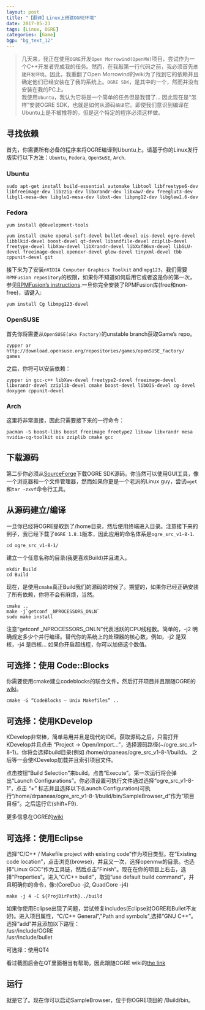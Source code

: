 ```yaml
---
layout: post
title: "【翻译】Linux上搭建OGRE环境"
date: 2017-05-23
tags: [Linux, OGRE]
categories: [Game]
bgp: "bg_text_12"
---
```


> 几天来，我正在使用`OGRE`开发`Open Morrowind(OpenMW)`项目，尝试作为一个C++开发者完成我的任务。然而，在我敲第一行代码之前，我必须首先`搭建开发环境`。因此，我重翻了Open Morrowind的wiki为了找到它的依赖并且确定他们已经安装在了我的系统上。`OGRE SDK`，是其中的一个，然而并没有安装在我的PC上。  
我使用`Ubuntu`，我认为它将是一个简单的任务但是我错了... 因此现在是“怎样”安装OGRE SDK，也就是如何从源码`编译`它。即使我们意识到编译在Ubuntu上是不被推荐的，但是这个特定的程序必须这样做。  

## 寻找依赖

首先，你需要所有必备的程序来将OGRE编译到Ubuntu上。请基于你的Linux发行版实行以下方法：`Ubuntu`, `Fedora`, `OpenSuSE`, `Arch`.  

### Ubuntu

```
sudo apt-get install build-essential automake libtool libfreetype6-dev libfreeimage-dev libzzip-dev libxrandr-dev libxaw7-dev freeglut3-dev libgl1-mesa-dev libglu1-mesa-dev libxt-dev libpng12-dev libglew1.6-dev
```

### Fedora

```
yum install @development-tools

yum install cmake openal-soft-devel bullet-devel ois-devel ogre-devel libblkid-devel boost-devel qt-devel libsndfile-devel zziplib-devel freetype-devel libXaw-devel libXrandr-devel libXxf86vm-devel libGLU-devel freeimage-devel openexr-devel glew-devel tinyxml-devel tbb cppunit-devel git
```

接下来为了安装`nVIDIA Computer Graphics Toolkit` and `mpg123`，我们需要`RPMFusion repository`的权限，如果你不知道如何启用它或者这是你的第一次，参见[RPMFusion’s instructions](https://rpmfusion.org/Configuration).一旦你完全安装了RPMFusion库(free和non-free)，请键入:  

```
yum install Cg libmpg123-devel
```

### OpenSUSE

首先你将需要从`OpenSUSE(aka Factory)`的unstable branch获取Game’s repo。  

```
zypper ar http://download.opensuse.org/repositories/games/openSUSE_Factory/ games
```

之后，你将可以安装依赖：  

```
zypper in gcc-c++ libXaw-devel freetype2-devel freeimage-devel libxrandr-devel zziplib-devel cmake boost-devel libOIS-devel cg-devel doxygen cppunit-devel
```

### Arch

这里将非常直接，因此只需要接下来的一行命令：  

```
pacman -S boost-libs boost freeimage freetype2 libxaw libxrandr mesa nvidia-cg-toolkit ois zziplib cmake gcc
```

## 下载源码

第二步你必须从[SourceForge](https://sourceforge.net/projects/ogre/)下载OGRE SDK源码。你当然可以使用GUI工具，像一个浏览器和一个文件管理器，然而如果你更是一个老派的Linux guy，尝试`wget`和`tar -zxvf`命令行工具。  

## 从源码建立/编译

一旦你已经将OGRE提取到了/home目录，然后使用终端进入目录。注意接下来的例子，我已经下载了`OGRE 1.8.1`版本，因此应用的命名体系是`ogre_src_v1-8-1`.  

```
cd ogre_src_v1-8-1/
```

建立一个任意名称的目录(我更喜欢Build)并且进入。  

```
mkdir Build
cd Build
```

现在，是使用`cmake`真正Build我们的源码的时候了。期望的，如果你已经正确安装了所有依赖，你将不会有麻烦，当然。  

```
cmake ..
make -j`getconf _NPROCESSORS_ONLN`
sudo make install
```

注意“getconf _NPROCESSORS_ONLN”代表活跃的CPU线程数。简单的，-j2 明确规定多少个并行编译。替代你的系统上的处理器的核心数，例如，-j2 是双核，-j4 是四核... 如果你开启超线程，你可以加倍这个数值。  

## 可选择：使用 Code::Blocks

你需要使用cmake建立codeblocks的联合文件。然后打开项目并且跟随OGRE的[wiki](www.ogre3d.org/tikiwiki/tiki-index.php?page=Setting+Up+An+Application+-+CodeBlocks+-+Linux)。  

```
cmake -G “CodeBlocks – Unix Makefiles” ..
```

## 可选择：使用KDevelop

KDevelop非常棒，简单易用并且是现代的IDE。获取源码之后，只需打开KDevelop并且点击 “Project -> Open/Import...”，选择源码路径(~/ogre_src_v1-8-1)。你将会选择build目录(例如 /home/drpaneas/ogre_src_v1-8-1/build)。 之后等一会使KDevelop加载并且索引项目文件。  

点击按钮“Build Selection”来build。点击“Execute”。第一次运行将会弹出“Launch Configurations”。你必须设置可执行文件通过选择“ogre_src_v1-8-1”，点击 “+” 标志并且选择以下(Launch Configuration)可执行“/home/drpaneas/ogre_src_v1-8-1/build/bin/SampleBrowser_d”作为“项目目标”。之后运行它(shift+F9).  

更多信息在OGRE的[wiki](www.ogre3d.org/tikiwiki/tiki-index.php?page=Setting+Up+An+Application)  

## 可选择：使用Eclipse

选择“C/C++ / Makefile project with existing code”作为项目类型。在“Existing code location”，点击浏览(browse)，并且又一次，选择openmw的目录。也选择“Linux GCC”作为工具链，然后点击“Finish”。现在在你的项目上右击，选择“Properties”。进入“C/C++ build”，取消“use default build command”，并且明确你的命令，像:(CoreDuo -j2, QuadCore -j4)  

```
make -j 4 -C ${ProjDirPath}../build
```

如果你使用Eclipse出现了问题，尝试修复includes(Eclipse对OGRE和Bullet不友好)。进入项目属性，“C/C++ General”,"Path and symbols",选择“GNU C++”。  
选择“add”并且添加以下路径：  
/usr/include/OGRE  
/usr/include/bullet  

可选择：使用QT4

看过截图后会在QT里面相当有帮助，因此跟随OGRE wiki的[the link](www.ogre3d.org/tikiwiki/tiki-index.php?page=Setting+Up+An+Application+-+QtCreator+-+Linux)  

## 运行

就是它了。现在你可以启动SampleBrowser，位于你OGRE项目的 /Build/bin。  

